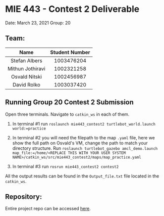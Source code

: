 # MIE 443 - Contest 2 Deliverable

Date: March 23, 2021
Group: 20

## Team:

|       Name       | Student Number |
|:----------------:|:--------------:|
|   Stefan Albers  |   1003476204   |
| Mithun Jothiravi |   1002321258   |
|   Osvald Nitski  |   1002456987   |
|    David Rolko   |   1003037420   |2

## Running Group 20 Contest 2 Submission

Open three terminals. Navigate to `catkin_ws` in each of them.

1. In terminal #1 run `roslaunch mie443_contest2 turtlebot_world.launch world:=practice`

2. In terminal #2 you will need the filepath to the map `.yaml` file, here we show the full path on Osvald's VM, change the path to match your directory structure. Run `roslaunch turtlebot_gazebo amcl_demo.launch map_file:=/home/<REPLACE THIS WITH YOUR USER SYSTEM NAME>/catkin_ws/src/mie443_contest2/maps/map_practice.yaml`

3. In terminal #3 run `rosrun mie443_contest2 contest2`

All the output results can be found in the `Output_file.txt` file located in the `catkin_ws`.

## Repository:

Entire project repo can be accessed [here](https://github.com/OsvaldN/MIE443_Contest2/tree/nav_osvald).
